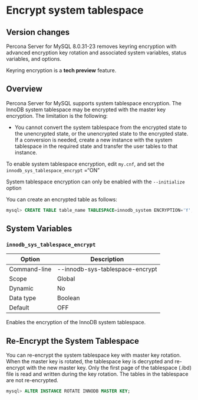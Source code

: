 # Encrypt system tablespace

## Version changes

Percona Server for MySQL 8.0.31-23 removes keyring encryption with advanced encryption key rotation and associated system variables, status variables, and options.

Keyring encryption is a **tech preview** feature.

## Overview

Percona Server for MySQL supports system tablespace encryption. The InnoDB system tablespace may be encrypted with the master key encryption. The limitation is the following:

* You cannot convert the system tablespace from the encrypted state to the
unencrypted state, or the unencrypted state to the encrypted state. If a
conversion is needed, create a new instance with the
system tablespace in the required state and transfer the user tables to that instance.

To enable system tablespace encryption, edit `my.cnf`, and set the `innodb_sys_tablespace_encrypt` =“ON”

System tablespace encryption can only be enabled with the `--initialize` option

You can create an encrypted table as follows:

```sql
mysql> CREATE TABLE table_name TABLESPACE=innodb_system ENCRYPTION='Y';
```

## System Variables

### `innodb_sys_tablespace_encrypt`

| Option       | Description                     |
|--------------|---------------------------------|
| Command-line | --innodb-sys-tablespace-encrypt |
| Scope        | Global                          |
| Dynamic      | No                              |
| Data type    | Boolean                         |
| Default      | OFF                             |

Enables the encryption of the InnoDB system tablespace.

## Re-Encrypt the System Tablespace

You can re-encrypt the system tablespace key with master key rotation. When
the master key is rotated, the tablespace key is decrypted and re-encrypt
with the new master key. Only the first page of the tablespace (.ibd) file is
read and written during the key rotation. The tables in the tablespace are not
re-encrypted.

```sql
mysql> ALTER INSTANCE ROTATE INNODB MASTER KEY;
```
